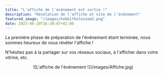 ```yaml
---
title: "L'affiche de l'événement est sortie !"
description: "Révélation de l'affiche et site de l'événement"
featured_image: "/images/hobbitholezoom2.png"
date: 2023-06-20T16:30:07+02:00
---
```


La première phase de préparation de l'événement étant terminée, nous sommes heureux de vous révéler l'affiche ! 

N'hésitez pas à la partager sur vos réseaux sociaux, à l'afficher dans votre vitrine, etc.

<div style="text-align: center;">
  ![L'affiche de l'événement !](/images/Affiche.jpg) 
</div>


